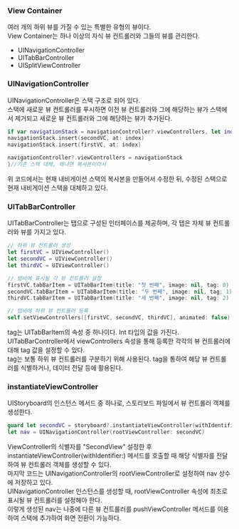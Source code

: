 ### View Container
여러 개의 하위 뷰를 가질 수 있는 특별한 유형의 뷰이다.<br>
View Container는 하나 이상의 자식 뷰 컨트롤러와 그들의 뷰를 관리한다.<br>
- UINavigationController
- UITabBarController
- UISplitViewController

### UINavigationController
UINavigationController은 스택 구조로 되어 있다.<br>
스택에 새로운 뷰 컨트롤러를 푸시하면 이전 뷰 컨트롤러와 그에 해당하는 뷰가 스택에서 제거되고 새로운 뷰
컨트롤러와 그에 해당하는 뷰가 추가된다.<br>
```swift
if var navigationStack = navigationController?.viewControllers, let index = navigationStack.firstIndex(of: thirdVC) {
navigationStack.insert(secondVC, at: index)
navigationStack.insert(firstVC, at: index)

navigationController?.viewControllers = navigationStack
}//기존 스택 대체, 왜냐면 복사본이라서
```
위 코드에서는 현재 내비게이션 스택의 복사본을 만들어서 수정한 뒤, 수정된 스택으로 현재 내비게이션 스택을 대체하고 있다.<br>

### UITabBarController
UITabBarController는 탭으로 구성된 인터페이스를 제공하며, 각 탭은 자체 뷰 컨트롤러와 뷰를 가지고 있다.<br>

```swift
// 하위 뷰 컨트롤러 생성
let firstVC = UIViewController()
let secondVC = UIViewController()
let thirdVC = UIViewController()

// 탭바에 표시될 각 뷰 컨트롤러 설정
firstVC.tabBarItem = UITabBarItem(title: "첫 번째", image: nil, tag: 0)
secondVC.tabBarItem = UITabBarItem(title: "두 번째", image: nil, tag: 1)
thirdVC.tabBarItem = UITabBarItem(title: "세 번째", image: nil, tag: 2)

// 탭바에 하위 뷰 컨트롤러 등록
self.setViewControllers([firstVC, secondVC, thirdVC], animated: false)
```
tag는 UITabBarItem의 속성 중 하나이다. Int 타입의 값을 가진다.<br>
UITabBarController에서 viewControllers 속성을 통해 등록한 각각의 뷰 컨트롤러에 대해 tag 값을 설정할 수 있다.<br>
tag는 보통 하위 뷰 컨트롤러를 구분하기 위해 사용된다. tag을 통하여 해당 뷰 컨트롤러를 식별하거나, 데이터 전달 등에 활용된다.<br>

### instantiateViewController
UIStoryboard의 인스턴스 메서드 중 하나로, 스토리보드 파일에서 뷰 컨트롤러 객체를 생성한다.<br>
```swift
guard let secondVC = storyboard?.instantiateViewController(withIdentifier: "SecondView") else { return }
let nav = UINavigationController(rootViewController: secondVC)
```
ViewController의 식별자를 "SecondView" 설정한 후 instantiateViewController(withIdentifier:) 메서드를 호출할 때 해당  식별자를 전달하여 뷰 컨트롤러 객체를 생성할 수 있다.<br>
마지막 코드는 UINavigationController의 rootViewController로 설정하여 nav 상수에 저장하고 있다.<br>
UINavigationController 인스턴스를 생성할 때, rootViewController 속성에 최초로 표시될 뷰 컨트롤러를 설정해야 한다.<br>
이렇게 생성된 nav는 나중에 다른 뷰 컨트롤러를 pushViewController 메서드를 이용하여 스택에 추가하여 화면 전환이 가능하다.<br>

